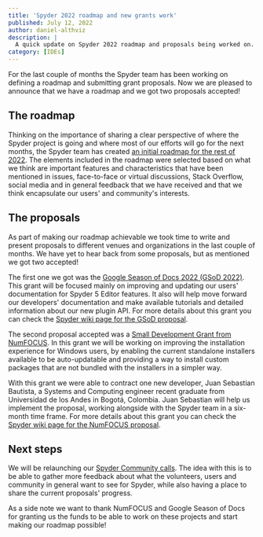 ```yaml
---
title: 'Spyder 2022 roadmap and new grants work'
published: July 12, 2022
author: daniel-althviz
description: |
  A quick update on Spyder 2022 roadmap and proposals being worked on.
category: [IDEs]
---
```


For the last couple of months the Spyder team has been working on defining a roadmap and submitting grant proposals. Now we are pleased to announce that we have a roadmap and we got two proposals accepted! 

## The roadmap

Thinking on the importance of sharing a clear perspective of where the Spyder project is going and where most of our efforts will go for the next months, the Spyder team has created [an initial roadmap for the rest of 2022](https://github.com/spyder-ide/spyder/wiki/Roadmap). The elements included in the roadmap were selected based on what we think are important features and characteristics that have been mentioned in issues, face-to-face or virtual discussions, Stack Overflow, social media and in general feedback that we have received and that we think encapsulate our users' and community's interests.

## The proposals

As part of making our roadmap achievable we took time to write and present proposals to different venues and organizations in the last couple of months. We have yet to hear back from some proposals, but as mentioned we got two accepted!

The first one we got was the [Google Season of Docs 2022 (GSoD 2022)](https://developers.google.com/season-of-docs/docs). This grant will be focused mainly on improving and updating our users' documentation for Spyder 5 Editor features. It also will help move forward our developers' documentation and make available tutorials and detailed information about our new plugin API. For more details about this grant you can check the [Spyder wiki page for the GSoD proposal](https://github.com/spyder-ide/spyder/wiki/GSoD-2022-Project-Proposal).

The second proposal accepted was a [Small Development Grant from NumFOCUS](https://numfocus.org/programs/small-development-grants). In this grant we will be working on improving the installation experience for Windows users, by enabling the current standalone installers available to be auto-updatable and providing a way to install custom packages that are not bundled with the installers in a simpler way.

With this grant we were able to contract one new developer, Juan Sebastian Bautista, a Systems and Computing engineer recent graduate from Universidad de los Andes in Bogotá, Colombia. Juan Sebastian will help us implement the proposal, working alongside with the Spyder team in a six-month time frame. For more details about this grant you can check the [Spyder wiki page for the NumFOCUS proposal](https://github.com/spyder-ide/spyder/wiki/NumFOCUS-Small-Development-Grant-2022).

## Next steps

We will be relaunching our [Spyder Community calls](https://github.com/spyder-ide/community#spyder-communitycalls). The idea with this is to be able to gather more feedback about what the volunteers, users and community in general want to see for Spyder, while also having a place to share the current proposals' progress.

As a side note we want to thank NumFOCUS and Google Season of Docs for granting us the funds to be able to work on these projects and start making our roadmap possible!

